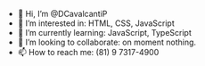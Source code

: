 - 👋 Hi, I’m @DCavalcantiP
- 👀 I’m interested in: HTML, CSS, JavaScript
- 🌱 I’m currently learning: JavaScript, TypeScript
- 💞️ I’m looking to collaborate: on moment nothing.
- 📫 How to reach me: (81) 9 7317-4900

<!---
DCavalcantiP/DCavalcantiP is a ✨ special ✨ repository because its `README.md` (this file) appears on your GitHub profile.
You can click the Preview link to take a look at your changes.
--->
